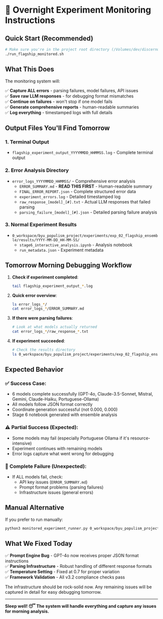 # 🌙 Overnight Experiment Monitoring Instructions

## Quick Start (Recommended)

```bash
# Make sure you're in the project root directory (/Volumes/dev/discernus)
./run_flagship_monitored.sh
```

## What This Does

The monitoring system will:

✅ **Capture ALL errors** - parsing failures, model failures, API issues  
✅ **Save raw LLM responses** - for debugging format mismatches  
✅ **Continue on failures** - won't stop if one model fails  
✅ **Generate comprehensive reports** - human-readable summaries  
✅ **Log everything** - timestamped logs with full details  

## Output Files You'll Find Tomorrow

### 1. Terminal Output
- `flagship_experiment_output_YYYYMMDD_HHMMSS.log` - Complete terminal output

### 2. Error Analysis Directory  
- `error_logs_YYYYMMDD_HHMMSS/` - Comprehensive error analysis
  - `ERROR_SUMMARY.md` - **READ THIS FIRST** - Human-readable summary
  - `FINAL_ERROR_REPORT.json` - Complete structured error data
  - `experiment_errors.log` - Detailed timestamped log
  - `raw_response_[model]_[#].txt` - Actual LLM responses that failed parsing
  - `parsing_failure_[model]_[#].json` - Detailed parsing failure analysis

### 3. Normal Experiment Results
- `0_workspace/byu_populism_project/experiments/exp_02_flagship_ensemble/results/YYYY-MM-DD_HH-MM-SS/`
  - `stage6_interactive_analysis.ipynb` - Analysis notebook
  - `run_metadata.json` - Experiment metadata

## Tomorrow Morning Debugging Workflow

1. **Check if experiment completed**:
   ```bash
   tail flagship_experiment_output_*.log
   ```

2. **Quick error overview**:
   ```bash
   ls error_logs_*/
   cat error_logs_*/ERROR_SUMMARY.md
   ```

3. **If there were parsing failures**:
   ```bash
   # Look at what models actually returned
   cat error_logs_*/raw_response_*.txt
   ```

4. **If experiment succeeded**:
   ```bash
   # Check the results directory
   ls 0_workspace/byu_populism_project/experiments/exp_02_flagship_ensemble/results/
   ```

## Expected Behavior

### ✅ **Success Case**:
- 6 models complete successfully (GPT-4o, Claude-3.5-Sonnet, Mistral, Gemini, Claude-Haiku, Portuguese-Ollama)
- All models follow JSON format correctly
- Coordinate generation successful (not 0.000, 0.000)
- Stage 6 notebook generated with ensemble analysis

### ⚠️ **Partial Success** (Expected):
- Some models may fail (especially Portuguese Ollama if it's resource-intensive)
- Experiment continues with remaining models
- Error logs capture what went wrong for debugging

### 🚨 **Complete Failure** (Unexpected):
- If ALL models fail, check:
  - API key issues (`ERROR_SUMMARY.md`)
  - Prompt format problems (parsing failures)
  - Infrastructure issues (general errors)

## Manual Alternative

If you prefer to run manually:

```bash
python3 monitored_experiment_runner.py 0_workspace/byu_populism_project/experiments/exp_02_flagship_ensemble/exp_02_flagship_ensemble.yaml
```

## What We Fixed Today

✅ **Prompt Engine Bug** - GPT-4o now receives proper JSON format instructions  
✅ **Parsing Infrastructure** - Robust handling of different response formats  
✅ **Temperature Setting** - Fixed at 0.7 for proper variation  
✅ **Framework Validation** - All v3.2 compliance checks pass  

The infrastructure should be rock-solid now. Any remaining issues will be captured in detail for easy debugging tomorrow.

---

**Sleep well! 😴 The system will handle everything and capture any issues for morning analysis.** 